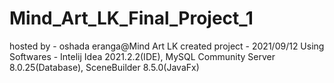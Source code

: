 # Mind_Art_LK_Final_Project_1


hosted by - oshada eranga@Mind Art LK
created project - 2021/09/12
Using Softwares - Intelij Idea 2021.2.2(IDE),
MySQL Community Server 8.0.25(Database),
SceneBuilder 8.5.0(JavaFx)

